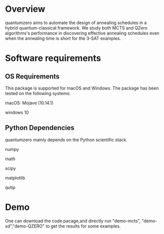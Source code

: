 # Overview

quantumzero aims to automate the design of annealing schedules in a hybrid quantum-classical framework. We study both MCTS and QZero algorithms's performance in discovering effective annealing schedules even when the annealing time is short for the 3-SAT examples.

# Software requirements

## OS Requirements
This package is supported for macOS and Windows. The package has been tested on the following systems:

macOS: Mojave (10.14.1)

windows 10

## Python Dependencies
quantumzero mainly depends on the Python scientific stack.

numpy

math

scipy

matplotlib

qutip


# Demo
One can download the code pacage,and directly run "demo-mcts", "demo-sd","demo-QZERO" to get the results for some examples.
